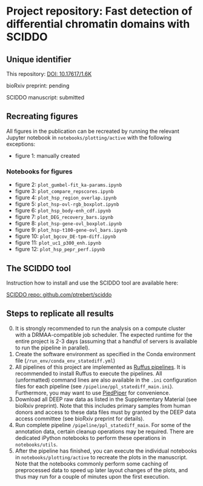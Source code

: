 # Project repository: Fast detection of differential chromatin domains with SCIDDO

## Unique identifier

This repository: [DOI: 10.17617/1.6K](https://doi.org/10.17617/1.6K)

bioRxiv preprint: pending

SCIDDO manuscript: submitted

## Recreating figures

All figures in the publication can be recreated by running the relevant Jupyter notebook in `notebooks/plotting/active` with the following exceptions:

- figure 1: manually created

### Notebooks for figures

- figure 2: `plot_gumbel-fit_ka-params.ipynb`
- figure 3: `plot_compare_repscores.ipynb`
- figure 4: `plot_hsp_region_overlap.ipynb`
- figure 5: `plot_hsp-ovl-rgb_boxplot.ipynb`
- figure 6: `plot_hsp_body-enh_cdf.ipynb`
- figure 7: `plot_DEG_recovery_bars.ipynb`
- figure 8: `plot_hsp-gene-ovl_boxplot.ipynb`
- figure 9: `plot_hsp-t100-gene-ovl_bars.ipynb`
- figure 10: `plot_bgcov_DE-tpm-diff.ipynb`
- figure 11: `plot_uc1_p300_enh.ipynb`
- figure 12: `plot_hsp_pepr_perf.ipynb`

## The SCIDDO tool

Instruction how to install and use the SCIDDO tool are available here:

[SCIDDO repo: github.com/ptrebert/sciddo](https://github.com/ptrebert/sciddo)

## Steps to replicate all results

0) It is strongly recommended to run the analysis on a compute cluster with a DRMAA-compatible job scheduler. The expected runtime for the entire project is 2-3 days (assuming that a handful of servers is available to run the pipeline in parallel).
1) Create the software environment as specified in the Conda environment file (`/run_env/conda_env_statediff.yml`)
2) All pipelines of this project are implemented as [Ruffus pipelines](http://www.ruffus.org.uk/). It is recommended to install Ruffus to execute the pipelines. All (unformatted) command lines are also available in the `.ini` configuration files for each pipeline (see `/pipeline/ppl_statediff_main.ini`). Furthermore, you may want to use [PiedPiper](http://piedpiper.readthedocs.io) for convenience.
3) Download all DEEP raw data as listed in the Supplementary Material (see bioRxiv preprint). Note that this includes primary samples from human donors and access to these data files must by granted by the DEEP data access committee (see bioRxiv preprint for details).
4) Run complete pipeline `/pipeline/ppl_statediff_main`. For some of the annotation data, certain cleanup operations may be required. There are dedicated iPython notebooks to perform these operations in `notebooks/utils`.
5) After the pipeline has finished, you can execute the individual notebooks in `notebooks/plotting/active` to recreate the plots in the manuscript. Note that the notebooks commonly perform some caching of preprocessed data to speed up later layout changes of the plots, and thus may run for a couple of minutes upon the first execution.

